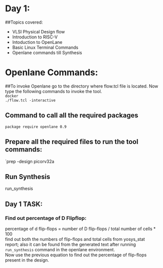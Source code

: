 # Day 1:
##Topics covered:
- VLSI Physical Design flow
- Introduction to RISC-V
- Intoduction to OpenLane
- Basic Linux Terminal Commands
- Openlane commands till Synthesis


# Openlane Commands:
##To invoke Openlane
go to the directory where flow.tcl file is located. Now type the following commands to invoke the tool.  
`docker`  
`./flow.tcl -interactive`  


## Command to call all the required packages
`package require openlane 0.9`

## Prepare all the required files to run the tool commands:  
`prep -design picorv32a  

## Run Synthesis  
run_synthesis  
## Day 1 TASK:
### Find out percentage of D Flipflop:  
percentage of d flip-flops = number of D flip-flops / total number of cells * 100  
find out both the numbers of flip-flops and total cells from yosys_stat report; also it can be found from the generated text after running `run_synthesis` command in the openlane environment.  
Now use the previous equation to find out the percentage of flip-flops present in the design.
